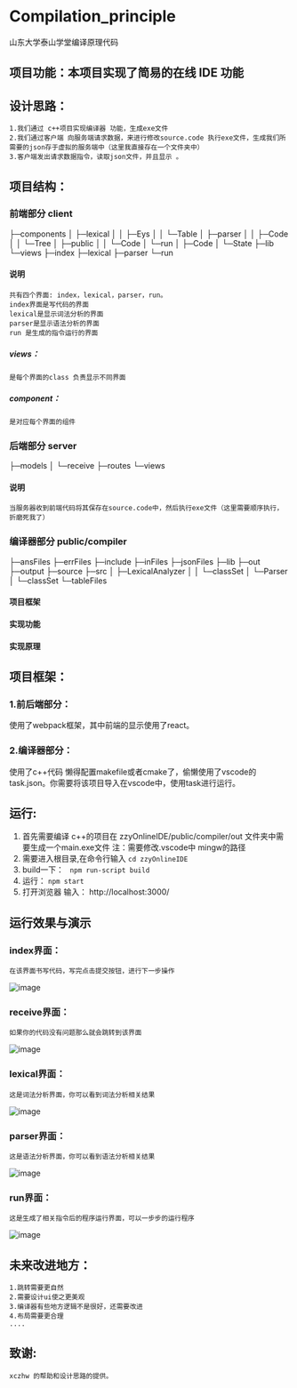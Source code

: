 # Compilation_principle
山东大学泰山学堂编译原理代码

## 项目功能：本项目实现了简易的在线 IDE 功能

## 设计思路：
    1.我们通过 c++项目实现编译器 功能，生成exe文件 
    2.我们通过客户端 向服务端请求数据，来进行修改source.code 执行exe文件，生成我们所需要的json存于虚拟的服务端中（这里我直接存在一个文件夹中）
    3.客户端发出请求数据指令，读取json文件，并且显示 。

## 项目结构：

### 前端部分 client

├─components
│  ├─lexical
│  │  ├─Eys
│  │  └─Table
│  ├─parser
│  │  ├─Code
│  │  └─Tree
│  ├─public
│  │  └─Code
│  └─run
│      ├─Code
│      └─State
├─lib
└─views
    ├─index
    ├─lexical
    ├─parser
    └─run

#### 说明
    共有四个界面: index，lexical，parser，run。
    index界面是写代码的界面
    lexical是显示词法分析的界面
    parser是显示语法分析的界面
    run 是生成的指令运行的界面

##### views：
    是每个界面的class 负责显示不同界面 

##### component：
    是对应每个界面的组件

### 后端部分 server

├─models
│  └─receive
├─routes
└─views

#### 说明
    当服务器收到前端代码将其保存在source.code中，然后执行exe文件（这里需要顺序执行，折磨死我了）

#### 

### 编译器部分 public/compiler

├─ansFiles
├─errFiles
├─include
├─inFiles
├─jsonFiles
├─lib
├─out
├─output
├─source
├─src
│  ├─LexicalAnalyzer
│  │  └─classSet
│  └─Parser
│      └─classSet
└─tableFiles

#### 项目框架

#### 实现功能

#### 实现原理

## 项目框架：
### 1.前后端部分：
使用了webpack框架，其中前端的显示使用了react。
### 2.编译器部分：
使用了c++代码
懒得配置makefile或者cmake了，偷懒使用了vscode的task.json。你需要将该项目导入在vscode中，使用task进行运行。


## 运行:
1. 首先需要编译 c++的项目在 zzyOnlineIDE/public/compiler/out 文件夹中需要生成一个main.exe文件
注：需要修改.vscode中 mingw的路径
2. 需要进入根目录,在命令行输入
    `cd zzyOnlineIDE`
3. build一下：
    ` npm run-script build`
4.  运行：
    `npm start`
5. 打开浏览器 输入：
    http://localhost:3000/

## 运行效果与演示

### index界面：
    在该界面书写代码，写完点击提交按钮，进行下一步操作
![image](https://github.com/zhangzuyuan/Compilation_principle/blob/master/image/index.png)

### receive界面：
    如果你的代码没有问题那么就会跳转到该界面
![image](https://github.com/zhangzuyuan/Compilation_principle/blob/master/image/receive.png)

### lexical界面：
    这是词法分析界面，你可以看到词法分析相关结果
![image](https://github.com/zhangzuyuan/Compilation_principle/blob/master/image/lexical.png)

### parser界面：
    这是语法分析界面，你可以看到语法分析相关结果
![image](https://github.com/zhangzuyuan/Compilation_principle/blob/master/image/parser.png)

### run界面：
    这是生成了相关指令后的程序运行界面，可以一步步的运行程序
![image](https://github.com/zhangzuyuan/Compilation_principle/blob/master/image/run.png)


## 未来改进地方：
    1.跳转需要更自然
    2.需要设计ui使之更美观
    3.编译器有些地方逻辑不是很好，还需要改进
    4.布局需要更合理
    ....

## 致谢:
    xczhw 的帮助和设计思路的提供。